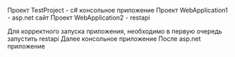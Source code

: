 Проект TestProject - c# консольное приложение
Проект WebApplication1 - asp.net сайт
Проект WebApplication2 - restapi

Для корректного запуска приложения, необходимо в первую очередь запустить restapi
Далее консольное приложение
После asp.net приложение
